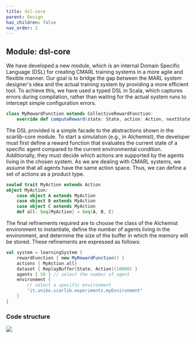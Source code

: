 ```yaml
---
title: dsl-core
parent: Design
has_children: false
nav_order: 2
---
```


## Module: dsl-core

We have developed a new module, which is an internal Domain Specific Language (DSL) for creating CMARL training systems in a more agile and flexible manner. Our goal is to bridge the gap between the MARL system designer's idea and the actual training system by providing a more efficient tool. To achieve this, we have used a typed DSL in Scala, which captures errors during compilation, rather than waiting for the actual system runs to intercept simple configuration errors.

```scala
class MyRewardFunction extends CollectiveRewardFunction:
	override def computeReward(state: State, action: Action, nextState: State): Double = ...
```

The DSL provided is a simple facade to the abstractions shown in the scarlib-core module. To start a simulation (e.g., in Alchemist), the developer must first define a reward function that evaluates the current state of a specific agent compared to the current environmental condition. Additionally, they must decide which actions are supported by the agents living in the chosen system. As we are dealing with CMARL systems, we assume that all agents have the same action space. Thus, we can define a set of actions as a product type.

```scala
sealed trait MyAction extends Action
object MyAction:
	case object A extends MyAction
	case object B extends MyAction
	case object C extends MyAction
	def all: Seq[MyAction] = Seq(A, B, C)
```

The final refinements required are to choose the class of the Alchemist environment to instantiate, define the number of agents living in the environment, and determine the size of the buffer in which the memory will be stored. These refinements are expressed as follows:

```scala
val system = learningSystem {
	rewardFunction { new MyRewardFunction() }
	actions { MyAction.all}
	dataset { ReplayBuffer[State, Action](10000) }
	agents { 50 } // select the number of agent
	environment {
		// select a specific environment
		"it.unibo.scarlib.experiments.myEnvironment"
	}
}
```

### Code structure
![](https://i.imgur.com/4fcwMK8.png)
